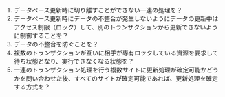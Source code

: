 1. データベース更新時に切り離すことができない一連の処理を？
2. データベース更新時にデータの不整合が発生しないようにデータの更新中はアクセス制限（ロック）して、別のトランザクションから更新できないように制御することを？
3. データの不整合を防ぐことを？
4. 複数のトランザクションが互いに相手が専有ロックしている資源を要求して待ち状態となり、実行できなくなる状態を？
5. 一連のトランザクション処理を行う複数サイトに更新処理が確定可能かどうかを問い合わせた後、すべてのサイトが確定可能であれば、更新処理を確定する方式を？
